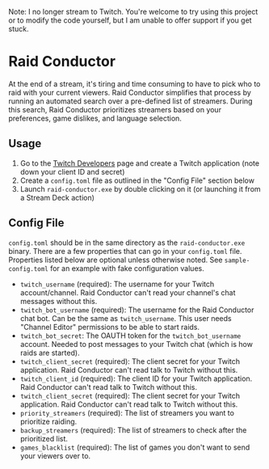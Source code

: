 Note: I no longer stream to Twitch. You're welcome to try using this project or to modify the code yourself, but I am unable to offer support if you get stuck.

# Raid Conductor

At the end of a stream, it's tiring and time consuming to have to pick who to raid with your current viewers. Raid Conductor simplifies that process by running an automated search over a pre-defined list of streamers. During this search, Raid Conductor prioritizes streamers based on your preferences, game dislikes, and language selection.

## Usage

1. Go to the [Twitch Developers](https://dev.twitch.tv/console/apps/create) page and create a Twitch application (note down your client ID and secret)
1. Create a `config.toml` file as outlined in the "Config File" section below
1. Launch `raid-conductor.exe` by double clicking on it (or launching it from a Stream Deck action)

## Config File

`config.toml` should be in the same directory as the `raid-conductor.exe` binary. There are a few properties that can go in your `config.toml` file. Properties listed below are optional unless otherwise noted. See `sample-config.toml` for an example with fake configuration values.

- `twitch_username` (required): The username for your Twitch account/channel. Raid Conductor can't read your channel's chat messages without this.
- `twitch_bot_username` (required): The username for the Raid Conductor chat bot. Can be the same as `twitch_username`. This user needs "Channel Editor" permissions to be able to start raids.
- `twitch_bot_secret`: The OAUTH token for the `twitch_bot_username` account. Needed to post messages to your Twitch chat (which is how raids are started).
- `twitch_client_secret` (required): The client secret for your Twitch application. Raid Conductor can't read talk to Twitch without this.
- `twitch_client_id` (required): The client ID for your Twitch application. Raid Conductor can't read talk to Twitch without this.
- `twitch_client_secret` (required): The client secret for your Twitch application. Raid Conductor can't read talk to Twitch without this.
- `priority_streamers` (required): The list of streamers you want to prioritize raiding.
- `backup_streamers` (required): The list of streamers to check after the prioritized list.
- `games_blacklist` (required): The list of games you don't want to send your viewers over to.
